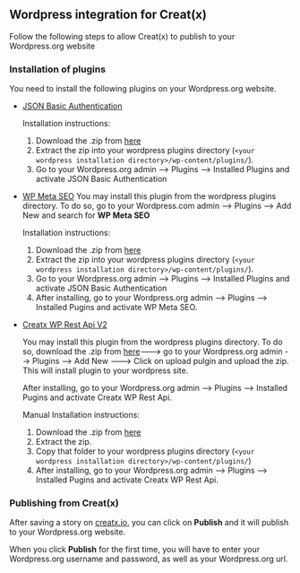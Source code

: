 ## Wordpress integration for Creat(x)

Follow the following steps to allow Creat(x) to publish to your Wordpress.org website

### Installation of plugins
You need to install the following plugins on your Wordpress.org website.
* [JSON Basic Authentication](https://github.com/WP-API/Basic-Auth)

  Installation instructions:

  1. Download the .zip from [here](https://github.com/WP-API/Basic-Auth/archive/master.zip)
  2. Extract the zip into your wordpress plugins directory (`<your wordpress installation directory>/wp-content/plugins/`).
  3. Go to your Wordpress.org admin --> Plugins --> Installed Plugins and activate JSON Basic Authentication

* [WP Meta SEO](https://github.com/wp-plugins/wp-meta-seo)
  You may install this plugin from the wordpress plugins directory. To do so, go to your Wordpress.com admin --> Plugins --> Add New and search for **WP Meta SEO**

  Installation instructions:

  1. Download the .zip from [here](https://github.com/wp-plugins/wp-meta-seo/archive/1.0.4.zip)
  2. Extract the zip into your wordpress plugins directory (`<your wordpress installation directory>/wp-content/plugins/`).
  3. Go to your Wordpress.org admin --> Plugins --> Installed Plugins and activate JSON Basic Authentication
  4. After installing, go to your Wordpress.org admin --> Plugins --> Installed Pugins and activate WP Meta SEO.

* [Creatx WP Rest Api V2](http://v2.wp-api.org/)

  You may install this plugin from the wordpress plugins directory. To do so, download the .zip from [here](https://github.com/thoughtx/Creatx-WP-API/archive/creatx-REST-2.0.zip)---> go to your Wordpress.org admin --> Plugins --> Add New ---> Click on upload pulgin and upload the zip. This will install plugin to your wordpress site.

  After installing, go to your Wordpress.org admin --> Plugins --> Installed Pugins and activate Creatx WP Rest Api.

  Manual Installation instructions:

  1. Download the .zip from [here](https://github.com/thoughtx/Creatx-WP-API/archive/creatx-REST-2.0.zip)
  2. Extract the zip.
  3. Copy that folder to your wordpress plugins directory (`<your wordpress installation directory>/wp-content/plugins/`)
  4. After installing, go to your Wordpress.org admin --> Plugins --> Installed Pugins and activate Creatx WP Rest Api.

### Publishing from Creat(x)
After saving a story on [creatx.io](http://staging2.creatx.io), you can click on **Publish** and it will publish to your Wordpress.org website.

When you click **Publish** for the first time, you will have to enter your Wordpress.org username and password, as well as your Wordpress.org url.
